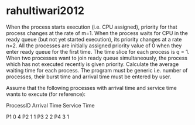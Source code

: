 # rahultiwari2012
When the process starts execution (i.e. CPU assigned), 
priority for that process changes at the rate of m=1.
When the process waits for CPU in the ready queue (but not yet started execution),
its priority changes at a rate n=2.
All the processes are initially assigned priority value of 0 when they enter ready queue for the first time.
The time slice for each process is q = 1. When two processes want to join ready queue simultaneously,
the process which has not executed recently is given priority. Calculate the average waiting time for each process.
The program must be generic i.e. number of processes, their burst time and arrival time must be entered by user.

Assume that the following processes with arrival time and service time wants to execute (for reference):	

ProcessID            Arrival Time         Service Time

P1	                 0  	                4
P2	                 1	                  1
P3	                 2                    2
P4	                 3 	                  1

